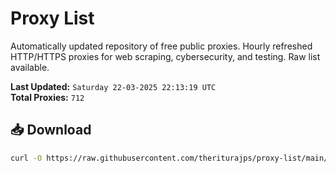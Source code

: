 # Proxy List

Automatically updated repository of free public proxies. Hourly refreshed HTTP/HTTPS proxies for web scraping, cybersecurity, and testing. Raw list available.

**Last Updated:** `Saturday 22-03-2025 22:13:19 UTC`  
**Total Proxies:** `712`

## 📥 Download
```bash
curl -O https://raw.githubusercontent.com/theriturajps/proxy-list/main/proxies.txt
